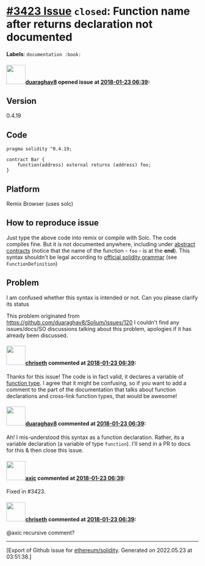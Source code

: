 # [\#3423 Issue](https://github.com/ethereum/solidity/issues/3423) `closed`: Function name after returns declaration not documented
**Labels**: `documentation :book:`


#### <img src="https://avatars.githubusercontent.com/u/12758282?u=916efca05e32287b0de5f6fa08e539b277568f6c&v=4" width="50">[duaraghav8](https://github.com/duaraghav8) opened issue at [2018-01-23 06:39](https://github.com/ethereum/solidity/issues/3423):

## Version
0.4.19

## Code
```
pragma solidity ^0.4.19;

contract Bar {
    function(address) external returns (address) foo;
}
```

## Platform
Remix Browser (uses solc)

## How to reproduce issue
Just type the above code into remix or compile with Solc. The code compiles fine. But it is not documented anywhere, including under [abstract contracts](http://solidity.readthedocs.io/en/develop/contracts.html#abstract-contracts) (notice that the name of the function - `foo` - is at the **end**). This syntax shouldn't be legal according to [official solidity grammar](http://solidity.readthedocs.io/en/develop/miscellaneous.html#language-grammar) (see `FunctionDefinition`)

## Problem
I am confused whether this syntax is intended or not. Can you please clarify its status

This problem originated from https://github.com/duaraghav8/Solium/issues/120
I couldn't find any issues/docs/SO discussions talking about this problem, apologies if it has already been discussed.

#### <img src="https://avatars.githubusercontent.com/u/9073706?v=4" width="50">[chriseth](https://github.com/chriseth) commented at [2018-01-23 06:39](https://github.com/ethereum/solidity/issues/3423#issuecomment-359852661):

Thanks for this issue! The code is in fact valid, it declares a variable of [function type](https://solidity.readthedocs.io/en/develop/types.html#function-types). I agree that it might be confusing, so if you want to add a comment to the part of the documentation that talks about function declarations and cross-link function types, that would be awesome!

#### <img src="https://avatars.githubusercontent.com/u/12758282?u=916efca05e32287b0de5f6fa08e539b277568f6c&v=4" width="50">[duaraghav8](https://github.com/duaraghav8) commented at [2018-01-23 06:39](https://github.com/ethereum/solidity/issues/3423#issuecomment-359863646):

Ah! I mis-understood this syntax as a function declaration. Rather, its a variable declaration (a variable of type `function`). I'll send in a PR to docs for this & then close this issue.

#### <img src="https://avatars.githubusercontent.com/u/20340?v=4" width="50">[axic](https://github.com/axic) commented at [2018-01-23 06:39](https://github.com/ethereum/solidity/issues/3423#issuecomment-409044326):

Fixed in #3423.

#### <img src="https://avatars.githubusercontent.com/u/9073706?v=4" width="50">[chriseth](https://github.com/chriseth) commented at [2018-01-23 06:39](https://github.com/ethereum/solidity/issues/3423#issuecomment-410355940):

@axic recursive comment?


-------------------------------------------------------------------------------



[Export of Github issue for [ethereum/solidity](https://github.com/ethereum/solidity). Generated on 2022.05.23 at 03:51:38.]
